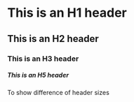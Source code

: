 # This is an H1 header
## This is an H2 header
### This is an H3 header
##### This is an H5 header
To show difference of header sizes
